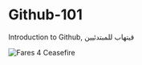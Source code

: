 # Github-101

Introduction to Github, قيتهاب للمبتدئيين

![Fares 4 Ceasefire](https://img.shields.io/badge/Fares_4_Ceasefire-%F0%9F%87%B5%F0%9F%87%B8%20Tech_For_Palestine-D83838?labelColor=01B861&color=D83838&link=https%3A%2F%2Ftechforpalestine.org%2Flearn-more)
